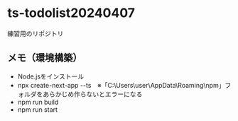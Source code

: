 # ts-todolist20240407
練習用のリポジトリ

## メモ（環境構築）
- Node.jsをインストール
- npx create-next-app --ts　※「C:\Users\user\AppData\Roaming\npm」フォルダをあらかじめ作らないとエラーになる
- npm run build
- npm run start
